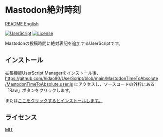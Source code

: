 # Mastodon絶対時刻

[README English](./README.md)

[![UserScript](https://img.shields.io/badge/Framework-UserScript-blue.svg)](https://en.wikipedia.org/wiki/Userscript)
[![License](https://img.shields.io/github/license/hidao80/UserScript)](/LICENSE)

Mastodonの投稿時間に絶対表記を追加するUserScriptです。 

## インストール

拡張機能UserScript Managerをインストール後、https://github.com/hidao80/UserScript/blob/main/MastodonTimeToAbsolute/MastodonTimeToAbsolute.user.js にアクセスし、ソースコードの外枠にある「Raw」ボタンをクリックします。

または[ここをクリックするとインストールします。](https://github.com/hidao80/UserScript/raw/main/MastodonTimeToAbsolute/MastodonTimeToAbsolute.user.js)

## ライセンス

[MIT](/LICENSE)
